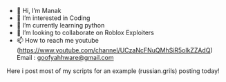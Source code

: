- 👋 Hi, I’m Manak
- 👀 I’m interested in Coding
- 🌱 I’m currently learning python
- 💞️ I’m looking to collaborate on Roblox Exploiters
- 📫 How to reach me youtube (https://www.youtube.com/channel/UCzaNcFNuQMhSiR5olkZZAdQ) Email : goofyahhware@gmail.com

Here i post most of my scripts 
for an example (russian.grils) posting today!
